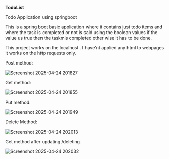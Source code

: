 **TodoList**

Todo Application using springboot

This is a spring boot basic application where it contains just todo items and where the task is completed or not is said using the boolean values if the value us true then the taskmis completed other wise it has to be done.

This project works on the localhost . I have'nt  applied any html to webpages it works on the http requests only.

Post method:

![Screenshot 2025-04-24 201827](https://github.com/user-attachments/assets/1669db15-cd30-4e10-9e5b-33018f19ecf8)

Get method:

![Screenshot 2025-04-24 201855](https://github.com/user-attachments/assets/d8672158-61f4-4100-8da0-5dd144b4f582)

Put method:

![Screenshot 2025-04-24 201949](https://github.com/user-attachments/assets/a59dc2c7-037a-4ea9-960f-f1b3517d9410)

Delete Method:

![Screenshot 2025-04-24 202013](https://github.com/user-attachments/assets/630d532a-3e92-4b35-9f30-195dc4835eae)

Get method after updating /deleting

![Screenshot 2025-04-24 202032](https://github.com/user-attachments/assets/b36f9508-2961-480a-952c-82d3435b3dc6)

